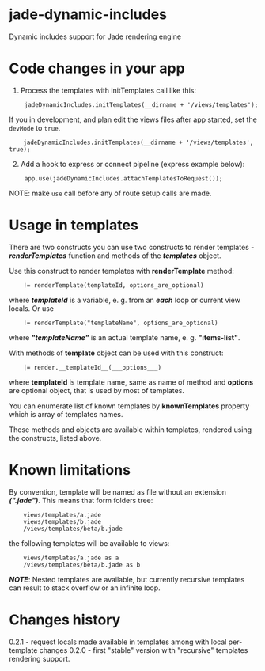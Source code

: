 jade-dynamic-includes
=====================

Dynamic includes support for Jade rendering engine

Code changes in your app
========================

1. Process the templates with initTemplates call like this:

        jadeDynamicIncludes.initTemplates(__dirname + '/views/templates');

If you in development, and plan edit the views files after app started, set the `devMode` to `true`.

        jadeDynamicIncludes.initTemplates(__dirname + '/views/templates', true);


2. Add a hook to express or connect pipeline (express example below):

        app.use(jadeDynamicIncludes.attachTemplatesToRequest());

NOTE: make `use` call before any of route setup calls are made.

Usage in templates
==================

There are two constructs you can use two constructs to render templates - ___renderTemplates___ function and methods
of the ___templates___ object.

Use this construct to render templates with __renderTemplate__ method:

        != renderTemplate(templateId, options_are_optional)

where ___templateId___ is a variable, e. g. from an ___each___ loop or current view locals. Or use

        != renderTemplate("templateName", options_are_optional)

where ___"templateName"___ is an actual template name, e. g. __"items-list"__.

With methods of __template__ object can be used with this construct:

        |= render.__templateId__(___options___)

where __templateId__ is template name, same as name of method and __options__ are optional object, that is used
by most of templates.

You can enumerate list of known templates by __knownTemplates__ property which is array of templates names.

These methods and objects are available within templates, rendered using the constructs, listed above.

Known limitations
=================

By convention, template will be named as file without an extension ___(".jade")___. This means that form folders tree:

        views/templates/a.jade
        views/templates/b.jade
        /views/templates/beta/b.jade

the following templates will be available to views:

        views/templates/a.jade as a
        /views/templates/beta/b.jade as b

___NOTE___: Nested templates are available, but currently recursive templates can result to stack overflow or an infinite loop.

Changes history
===============
0.2.1 - request locals made available in templates among with local per-template changes
0.2.0 - first "stable" version with "recursive" templates rendering support.
